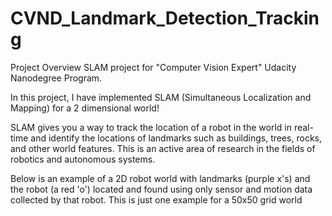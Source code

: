 # CVND_Landmark_Detection_Tracking

Project Overview
SLAM project for "Computer Vision Expert" Udacity Nanodegree Program.

In this project, I have implemented SLAM (Simultaneous Localization and Mapping) for a 2 dimensional world!

SLAM gives you a way to track the location of a robot in the world in real-time and identify the locations of landmarks such as buildings, trees, rocks, and other world features. This is an active area of research in the fields of robotics and autonomous systems.

Below is an example of a 2D robot world with landmarks (purple x's) and the robot (a red 'o') located and found using only sensor and motion data collected by that robot. This is just one example for a 50x50 grid world
